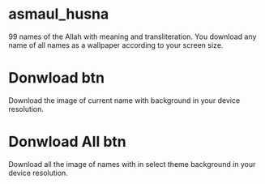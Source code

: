 # asmaul_husna
99 names of the Allah with meaning and transliteration. You download any name of all names as a wallpaper according to your screen size.

# Donwload btn
Download the image of current name with background in your device resolution.

# Donwload All btn
Download all the image of names with  in select theme background in your device resolution.
